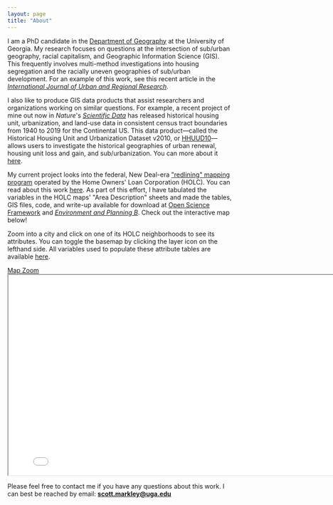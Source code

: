 ```yaml
---
layout: page
title: "About"
---
```


I am a PhD candidate in the [Department of Geography](https://geography.uga.edu/) at the University of Georgia. My research focuses on questions at the intersection of sub/urban geography, racial capitalism, and Geographic Information Science (GIS). This frequently involves multi-method investigations into housing segregation and the racially uneven geographies of sub/urban development. For an example of this work, see this recent article in the [*International Journal of Urban and Regional Research*](https://doi.org/10.1111/1468-2427.12873). 

I also like to produce GIS data products that assist researchers and organizations working on similar questions. For example, a recent project of mine out now in *Nature*'s [*Scientific Data*](https://www.nature.com/articles/s41597-022-01184-x) has released historical housing unit, urbanization, and land-use data in consistent census tract boundaries from 1940 to 2019 for the Continental US. This data product&mdash;called the Historical Housing Unit and Urbanization Dataset v2010, or [HHUUD10](https://osf.io/fzv5e/)&mdash;allows users to investigate the historical geographies of urban renewal, housing unit loss and gain, and sub/urbanization. You can more about it [here](https://snmarkley1.github.io/Projects/HHUUD10/).

My current project looks into the federal, New Deal-era ["redlining" mapping program](https://dsl.richmond.edu/panorama/redlining/#loc=4/40.886/-105.499&text=intro) operated by the Home Owners' Loan Corporation (HOLC). You can read about this work [here](https://snmarkley1.github.io/Projects/HOLC/). As part of this effort, I have tabulated the variables in the HOLC maps' "Area Description" sheets and made the tables, GIS files, code, and write-up available for download at [Open Science Framework](https://osf.io/qytj8/) and [*Environment and Planning B*](https://doi.org/10.1177/23998083221133112). Check out the interactive map below!

Zoom into a city and click on one of its HOLC neighborhoods to see its attributes. You can toggle the basemap by clicking the layer icon on the lefthand side. All variables used to populate these attribute tables are available [here](https://osf.io/28vup/).

<link rel="stylesheet" href="https://cdnjs.cloudflare.com/ajax/libs/font-awesome/4.7.0/css/font-awesome.min.css">
<a href="https://snmarkley1.github.io/holc_map.html" target="_blank">Map Zoom <i class="fa fa-external-link"></i></a>
<iframe
    width="800"
    height="450"
    src="/holc_map.html" >
</iframe>

Please feel free to contact me if you have any questions about this work. I can best be reached by email: **scott.markley@uga.edu**
